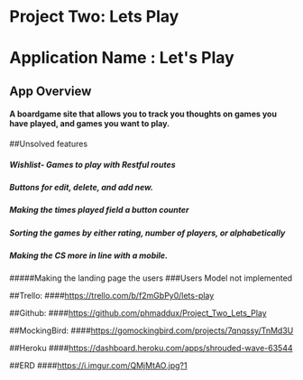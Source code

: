 # Project Two: Lets Play

# Application Name : Let's Play


## App Overview
#### A boardgame site that allows you to track you thoughts on games you have played, and games you want to play.

##Unsolved features
##### Wishlist- Games to play with Restful routes
##### Buttons for edit, delete, and add new.
##### Making the times played field a button counter
##### Sorting the games by either rating, number of players, or alphabetically
##### Making the CS more in line with a mobile.
#####Making the landing page the users
###Users Model not implemented


##Trello:
####https://trello.com/b/f2mGbPy0/lets-play

##Github:
####https://github.com/phmaddux/Project_Two_Lets_Play

##MockingBird:
####https://gomockingbird.com/projects/7qnqssy/TnMd3U

##Heroku
####https://dashboard.heroku.com/apps/shrouded-wave-63544

##ERD
####https://i.imgur.com/QMjMtAO.jpg?1
